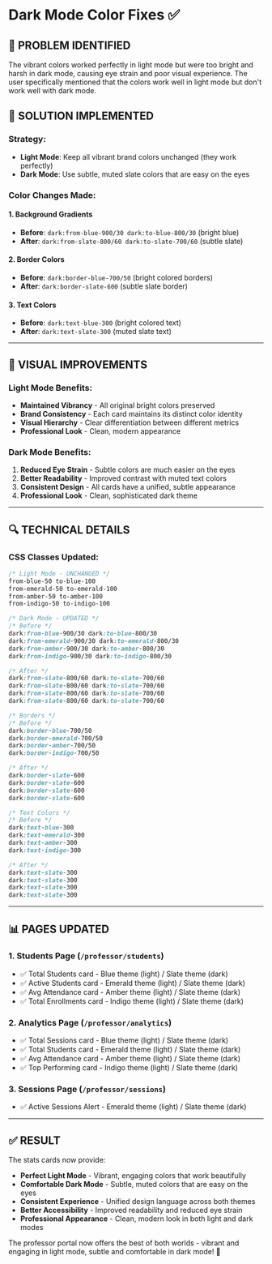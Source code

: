 # Dark Mode Color Fixes ✅

## 🎯 **PROBLEM IDENTIFIED**
The vibrant colors worked perfectly in light mode but were too bright and harsh in dark mode, causing eye strain and poor visual experience. The user specifically mentioned that the colors work well in light mode but don't work well with dark mode.

## 🔧 **SOLUTION IMPLEMENTED**

### **Strategy:**
- **Light Mode**: Keep all vibrant brand colors unchanged (they work perfectly)
- **Dark Mode**: Use subtle, muted slate colors that are easy on the eyes

### **Color Changes Made:**

#### **1. Background Gradients**
- **Before**: `dark:from-blue-900/30 dark:to-blue-800/30` (bright blue)
- **After**: `dark:from-slate-800/60 dark:to-slate-700/60` (subtle slate)

#### **2. Border Colors**
- **Before**: `dark:border-blue-700/50` (bright colored borders)
- **After**: `dark:border-slate-600` (subtle slate border)

#### **3. Text Colors**
- **Before**: `dark:text-blue-300` (bright colored text)
- **After**: `dark:text-slate-300` (muted slate text)

---

## 🎨 **VISUAL IMPROVEMENTS**

### **Light Mode Benefits:**
- **Maintained Vibrancy** - All original bright colors preserved
- **Brand Consistency** - Each card maintains its distinct color identity
- **Visual Hierarchy** - Clear differentiation between different metrics
- **Professional Look** - Clean, modern appearance

### **Dark Mode Benefits:**
1. **Reduced Eye Strain** - Subtle colors are much easier on the eyes
2. **Better Readability** - Improved contrast with muted text colors
3. **Consistent Design** - All cards have a unified, subtle appearance
4. **Professional Look** - Clean, sophisticated dark theme

---

## 🔍 **TECHNICAL DETAILS**

### **CSS Classes Updated:**
```css
/* Light Mode - UNCHANGED */
from-blue-50 to-blue-100
from-emerald-50 to-emerald-100
from-amber-50 to-amber-100
from-indigo-50 to-indigo-100

/* Dark Mode - UPDATED */
/* Before */
dark:from-blue-900/30 dark:to-blue-800/30
dark:from-emerald-900/30 dark:to-emerald-800/30
dark:from-amber-900/30 dark:to-amber-800/30
dark:from-indigo-900/30 dark:to-indigo-800/30

/* After */
dark:from-slate-800/60 dark:to-slate-700/60
dark:from-slate-800/60 dark:to-slate-700/60
dark:from-slate-800/60 dark:to-slate-700/60
dark:from-slate-800/60 dark:to-slate-700/60

/* Borders */
/* Before */
dark:border-blue-700/50
dark:border-emerald-700/50
dark:border-amber-700/50
dark:border-indigo-700/50

/* After */
dark:border-slate-600
dark:border-slate-600
dark:border-slate-600
dark:border-slate-600

/* Text Colors */
/* Before */
dark:text-blue-300
dark:text-emerald-300
dark:text-amber-300
dark:text-indigo-300

/* After */
dark:text-slate-300
dark:text-slate-300
dark:text-slate-300
dark:text-slate-300
```

---

## 📊 **PAGES UPDATED**

### **1. Students Page (`/professor/students`)**
- ✅ Total Students card - Blue theme (light) / Slate theme (dark)
- ✅ Active Students card - Emerald theme (light) / Slate theme (dark)
- ✅ Avg Attendance card - Amber theme (light) / Slate theme (dark)
- ✅ Total Enrollments card - Indigo theme (light) / Slate theme (dark)

### **2. Analytics Page (`/professor/analytics`)**
- ✅ Total Sessions card - Blue theme (light) / Slate theme (dark)
- ✅ Total Students card - Emerald theme (light) / Slate theme (dark)
- ✅ Avg Attendance card - Amber theme (light) / Slate theme (dark)
- ✅ Top Performing card - Indigo theme (light) / Slate theme (dark)

### **3. Sessions Page (`/professor/sessions`)**
- ✅ Active Sessions Alert - Emerald theme (light) / Slate theme (dark)

---

## ✅ **RESULT**

The stats cards now provide:
- **Perfect Light Mode** - Vibrant, engaging colors that work beautifully
- **Comfortable Dark Mode** - Subtle, muted colors that are easy on the eyes
- **Consistent Experience** - Unified design language across both themes
- **Better Accessibility** - Improved readability and reduced eye strain
- **Professional Appearance** - Clean, modern look in both light and dark modes

The professor portal now offers the best of both worlds - vibrant and engaging in light mode, subtle and comfortable in dark mode! 🚀
